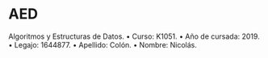 # AED
Algoritmos y Estructuras de Datos.
• Curso: K1051.
• Año de cursada: 2019.
• Legajo: 1644877.
• Apellido: Colón.
• Nombre: Nicolás.
